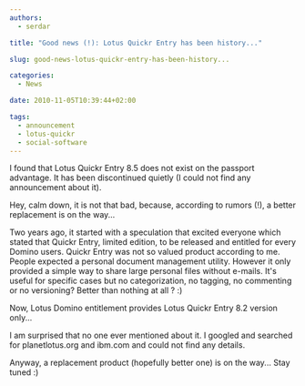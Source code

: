 ```yaml
---
authors:
  - serdar

title: "Good news (!): Lotus Quickr Entry has been history..."

slug: good-news-lotus-quickr-entry-has-been-history...

categories:
  - News

date: 2010-11-05T10:39:44+02:00

tags:
  - announcement
  - lotus-quickr
  - social-software
---
```


I found that Lotus Quickr Entry 8.5 does not exist on the passport advantage. It has been discontinued quietly (I could not find any announcement about it).

Hey, calm down, it is not that bad, because, according to rumors (!), a better replacement is on the way...
<!-- more -->
Two years ago, it started with a speculation that excited everyone which stated that Quickr Entry, limited edition, to be released and entitled for every Domino users. Quickr Entry was not so valued product according to me. People expected a personal document management utility. However it only provided a simple way to share large personal files without e-mails. It's useful for specific cases but no categorization, no tagging, no commenting or no versioning? Better than nothing at all ? :)

Now, Lotus Domino entitlement provides Lotus Quickr Entry 8.2 version only...

I am surprised that no one ever mentioned about it. I googled and searched for planetlotus.org and ibm.com and could not find any details.

Anyway, a replacement product (hopefully better one) is on the way... Stay tuned :)
